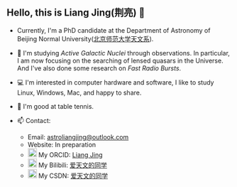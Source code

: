 ## Hello, this is Liang Jing(荆亮) 👋

- Currently, I'm a PhD candidate at the Department of Astronomy of Beijing Normal University([北京师范大学天文系](https://astro.bnu.edu.cn/zw/index.html)).
- 🔭 I'm studying _Active Galactic Nuclei_ through observations. In particular, I am now focusing on the searching of lensed quasars in the Universe. And I've also done some research on _Fast Radio Bursts_.
- 💻 I'm interested in computer hardware and software, I like to study Linux, Windows, Mac, and happy to share.
- 🏓 I'm good at table tennis.

- 📫 Contact:
  * Email: astroliangjing@outlook.com
  * Website: In preparation
  * <img src="https://cdn.jsdelivr.net/npm/simple-icons@3.0.1/icons/orcid.svg" width=20px> My ORCID: [Liang Jing](https://orcid.org/0000-0003-1188-9573)
  * <img src="https://www.bilibili.com/favicon.ico" width=20px> My Bilibili: [爱天文的同学](https://space.bilibili.com/369694695)
  * <img src="https://csdnimg.cn/public/favicon.ico" width=20px> My CSDN: [爱天文的同学](https://blog.csdn.net/astro_jingliang?spm=1000.2115.3001.5343)

<!--
**astroliang/astroliang** is a ✨ _special_ ✨ repository because its `README.md` (this file) appears on your GitHub profile.

Here are some ideas to get you started:

- 🔭 I’m currently working on ...
- 🌱 I’m currently learning ...
- 👯 I’m looking to collaborate on ...
- 🤔 I’m looking for help with ...
- 💬 Ask me about ...
- 📫 How to reach me: ...
- 😄 Pronouns: ...
- ⚡ Fun fact: ...
-->
